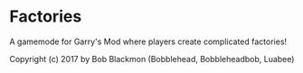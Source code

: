 # Factories
A gamemode for Garry's Mod where players create complicated factories!

Copyright (c) 2017 by Bob Blackmon (Bobblehead, Bobbleheadbob, Luabee)
